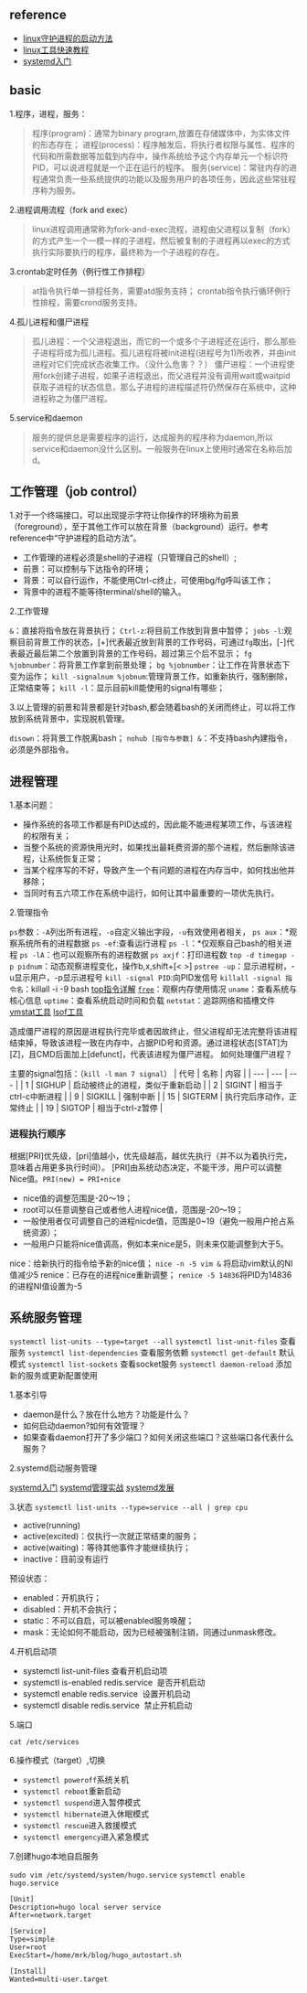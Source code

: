 ## reference

+ [linux守护进程的启动方法](http://www.ruanyifeng.com/blog/2016/02/linux-daemon.html)
+ [linux工具快速教程](https://linuxtools-rst.readthedocs.io/zh_CN/latest/index.html)
+ [systemd入门](http://www.ruanyifeng.com/blog/2016/03/systemd-tutorial-commands.html)

## basic

1.程序，进程，服务：
> 程序(program)：通常为binary program,放置在存储媒体中，为实体文件的形态存在；
> 进程(process)：程序触发后，将执行者权限与属性、程序的代码和所需数据等加载到内存中，操作系统给予这个内存单元一个标识符PID，可以说进程就是一个正在运行的程序。
> 服务(service)：常驻内存的进程通常负责一些系统提供的功能以及服务用户的各项任务，因此这些常驻程序称为服务。

2.进程调用流程（fork and exec）
> linux进程调用通常称为fork-and-exec流程，进程由父进程以复制（fork）的方式产生一个一模一样的子进程，然后被复制的子进程再以exec的方式执行实际要执行的程序，最终称为一个子进程的存在。

3.crontab定时任务（例行性工作排程）

> at指令执行单一排程任务，需要atd服务支持；
> crontab指令执行循环例行性排程，需要crond服务支持。

4.孤儿进程和僵尸进程
>孤儿进程：一个父进程退出，而它的一个或多个子进程还在运行，那么那些子进程将成为孤儿进程。孤儿进程将被init进程(进程号为1)所收养，并由init进程对它们完成状态收集工作。（没什么危害？？）
>僵尸进程：一个进程使用fork创建子进程，如果子进程退出，而父进程并没有调用wait或waitpid获取子进程的状态信息，那么子进程的进程描述符仍然保存在系统中，这种进程称之为僵尸进程。

5.service和daemon
>服务的提供总是需要程序的运行，达成服务的程序称为daemon,所以service和daemon没什么区别。一般服务在linux上使用时通常在名称后加d。

## 工作管理（job control）

1.对于一个终端接口，可以出现提示字符让你操作的环境称为前景（foreground），至于其他工作可以放在背景（background）运行。参考reference中“守护进程的启动方法”。

+ 工作管理的进程必须是shell的子进程（只管理自己的shell）;
+ 前景：可以控制与下达指令的环境；
+ 背景：可以自行运作，不能使用Ctrl-c终止，可使用bg/fg呼叫该工作；
+ 背景中的进程不能等待terminal/shell的输入。

2.工作管理

`&`：直接将指令放在背景执行；
`Ctrl-z`:将目前工作放到背景中暂停；
`jobs -l`:观察目前背景工作的状态，[+]代表最近放到背景的工作号码，可通过`fg`取出，[-]代表最近最后第二个放置到背景的工作号码，超过第三个后不显示；
`fg %jobnumber`：将背景工作拿到前景处理；
`bg %jobnumber`：让工作在背景状态下变为运作；
`kill -signalnum %jobnum`:管理背景工作，如重新执行，强制删除，正常结束等；
`kill -l`：显示目前kill能使用的signal有哪些；

3.以上管理的前景和背景都是针对bash,都会随着bash的关闭而终止，可以将工作放到系统背景中，实现脱机管理。

`disown`：将背景工作脱离bash；
`nohub [指令与参数] &`：不支持bash內建指令，必须是外部指令。

## 进程管理

1.基本问题：

+ 操作系统的各项工作都是有PID达成的，因此能不能进程某项工作，与该进程的权限有关；
+ 当整个系统的资源快用光时，如果找出最耗费资源的那个进程，然后删除该进程，让系统恢复正常；
+ 当某个程序写的不好，导致产生一个有问题的进程在内存当中，如何找出他并移除；
+ 当同时有五六项工作在系统中运行，如何让其中最重要的一项优先执行。

2.管理指令

`ps`参数：`-A`列出所有进程，`-o`自定义输出字段，`-u`有效使用者相关，
`ps aux`：*观察系统所有的进程数据
`ps -ef`:查看运行进程
`ps -l`：*仅观察自己bash的相关进程
`ps -lA`：也可以观察所有的进程数据
`ps axjf`：打印进程数
`top -d timegap -p pidnum`：动态观察进程变化，操作b,x,shift+[< >]
`pstree -up`：显示进程树，-u显示用户，-p显示进程号
`kill -signal PID`:向PID发信号
`killall -signal 指令名`：killall -i -9 bash
[top指令详解](http://www.cnblogs.com/peida/archive/2012/12/24/2831353.html)
[`free`](https://www.cnblogs.com/peida/archive/2012/12/25/2831814.html)：观察内存使用情况
`uname`：查看系统与核心信息
`uptime`：查看系统启动时间和负载
`netstat`：追踪网络和插槽文件
[vmstat工具](.)
[lsof工具](.)

造成僵尸进程的原因是进程执行完毕或者因故终止，但父进程却无法完整将该进程结束掉，导致该进程一致在内存中，占据PID号和资源。通过进程状态[STAT]为[Z]，且CMD后面加上[defunct]，代表该进程为僵尸进程。
如何处理僵尸进程？

主要的signal包括：（`kill -l` `man 7 signal`）
| 代号 | 名称 | 内容 |
| --- | --- | --- |
| 1   | SIGHUP | 启动被终止的进程，类似于重新启动 |
| 2   | SIGINT | 相当于ctrl-c中断进程 |
| 9   | SIGKILL | 强制中断 |
| 15  | SIGTERM | 执行完后序动作，正常终止 |
| 19  | SIGTOP | 相当于ctrl-z暂停 |

### 进程执行顺序

根据[PRI]优先级，[pri]值越小，优先级越高，越优先执行（并不以为着执行完，意味着占用更多执行时间）。
[PRI]由系统动态决定，不能干涉，用户可以调整Nice值。`PRI(new) = PRI+nice`

+ nice值的调整范围是-20～19；
+ root可以任意调整自己或者他人进程nice值，范围是-20～19；
+ 一般使用者仅可调整自己的进程nicde值，范围是0~19（避免一般用户抢占系统资源）；
+ 一般用户只能将nice值调高，例如本来nice是5，则未来仅能调整到大于5。

nice：给新执行的指令给予新的nice值； `nice -n -5 vim &` 将启动vim默认的NI值减少5
renice：已存在的进程nice重新调整； `renice -5 14836`将PID为14836的进程NI值设置为-5

## 系统服务管理

`systemctl list-units --type=target --all`
`systemctl list-unit-files` 查看服务
`systemctl list-dependencies` 查看服务依赖
`systemctl get-default` 默认模式
`systemctl list-sockets` 查看socket服务
`systemctl daemon-reload` 添加新的服务或更新配置使用

1.基本引导

+ daemon是什么？放在什么地方？功能是什么？
+ 如何启动daemon?如何有效管理？
+ 如果查看daemon打开了多少端口？如何关闭这些端口？这些端口各代表什么服务？

2.systemd启动服务管理

[systemd入门](http://www.ruanyifeng.com/blog/2016/03/systemd-tutorial-commands.html)
[systemd管理实战](http://www.ruanyifeng.com/blog/2016/03/systemd-tutorial-part-two.html)
[systemd发展](https://coolshell.cn/articles/17998.html)

3.状态
`systemctl list-units --type=service --all | grep cpu`

+ active(running)
+ active(excited)：仅执行一次就正常结束的服务；
+ active(waiting)：等待其他事件才能继续执行；
+ inactive：目前没有运行

预设状态：

+ enabled：开机执行；
+ disabled：开机不会执行；
+ static：不可以自启，可以被enabled服务唤醒；
+ mask：无论如何不能启动，因为已经被强制注销，同通过unmask修改。

4.开机启动项

+ systemctl list-unit-files 查看开机启动项
+ systemctl is-enabled redis.service  是否开机启动
+ systemctl enable redis.service  设置开机启动
+ systemctl disable redis.service  禁止开机启动

5.端口

`cat /etc/services`

6.操作模式（target）,切换

+ `systemctl poweroff`系统关机
+ `systemctl reboot`重新启动
+ `systemctl suspend`进入暂停模式
+ `systemctl hibernate`进入休眠模式
+ `systemctl rescue`进入救援模式
+ `systemctl emergency`进入紧急模式

7.创建hugo本地自启服务

`sudo vim /etc/systemd/system/hugo.service`
`systemctl enable hugo.service`

```service
[Unit]
Description=hugo local server service
After=network.target

[Service]
Type=simple
User=root
ExecStart=/home/mrk/blog/hugo_autostart.sh

[Install]
Wanted=multi-user.target
```